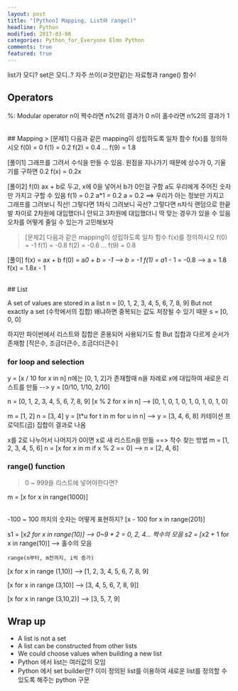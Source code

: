 ```yaml
---
layout: post
title: "[Python] Mapping, List와 range()"
headline: Python
modified: 2017-03-08
categories: Python_for_Everyone Elmo Python
comments: true
featured: true
---
```


list가 모디? set은 모디..? 자주 쓰이(ㄹ것만같)는 자료형과 range() 함수!
<br>

## Operators
%: Modular operator
n이 짝수라면 n%2의 결과가 0
n이 홀수라면 n%2의 결과가 1

<br>
## Mapping
> [문제1]
다음과 같은 mapping이 성립하도록 일차 함수 f(x)를 정의하시오
f(0) = 0
f(1) = 0.2
f(2) = 0.4
...
f(9) = 1.8

[풀이1]
그래프를 그려서 수식을 만들 수 있음. 원점을 지나가기 때문에 상수가 0, 기울기를 구하면 0.2
f(x) = 0.2x

[풀이2]
f(0) ax + b로 두고,
x에 0을 넣어서 b가 0인걸 구함
a도 우리에게 주어진 숫자만 가지고 구할 수 있음
f(1) = 0.2
a*1 = 0.2
a = 0.2
==> 우리가 아는 정보만 가지고
그래프를 그려보니 직선! 그렇다면 1차식
그려보니 곡선? 그렇다면 n차식
랜덤으로 한끝발 차이로 2차원에 대입했더니 안되고 3차원에 대입했더니 딱 맞는 경우가 있을 수 있음
오차를 어떻게 줄일 수 있는가 고민해보자

> [문제2]
다음과 같은 mapping이 성립하도록 일차 함수 f(x)를 정의하시오
f(0) = -1
f(1) = -0.8
f(2) = -0.6
...
f(9) = 0.8

[풀이]
f(x) = ax + b
f(0) = a*0 + b = -1
--> b = -1
f(1) = a*1 - 1 = -0.8
--> a = 1.8
f(x) = 1.8x - 1

<br>
## List

A set of values are stored in a list
n = [0, 1, 2, 3, 4, 5, 6, 7, 8, 9]
But not exactly a set (수학에서의 집합)
왜냐하면 중복되는 값도 저장될 수 있기 때문
s = [0, 0, 0]

하지만 파이썬에서 리스트와 집합은 혼용되어 사용되기도 함
But 집합과 다르게 순서가 존재함 [작은수, 조금더큰수, 조금더더큰수]
<br>

### for loop and selection
y = [x / 10 for x in n]
n에는 [0, 1, 2]가 존재할때 n을 차례로 x에 대입하여 새로운 리스트를 만듦
--> y = [0/10, 1/10, 2/10]

n = [0, 1, 2, 3, 4, 5, 6, 7, 8, 9]
[x % 2 for x in n]
--> [0, 1, 0, 1, 0, 1, 0, 1, 0, 1, 0]

m = [1, 2]
n = [3, 4]
y = [t*u for t in m for u in n]
--> y = [3, 4, 6, 8]
카테이션 프로덕트(곱) 집합이 결과로 나옴

x를 2로 나누어서 나머지가 0이면 x로 새 리스트n을 만듦 ==> 착수 찾는 방법
m = [1, 2, 3, 4, 5, 6]
n = [x for x in m if x % 2 == 0]
--> n = [2, 4, 6]
<br>

### range() function

>0 ~ 999을 리스트에 넣어야한다면?

m = [x for x in range(1000)]

<br>
-100 ~ 100 까지의 숫자는 어떻게 표현하지?
[x - 100 for x in range(201)]

s1 = [x*2 for x in range(10)]
--> 0~9 * 2 = 0, 2, 4... 짝수의 모음
s2 = [x*2 + 1 for x in range(10)]
--> 홀수의 모음

```
range(n부터, m전까지, i씩 증가)
```

[x for x in range (1,10)]
--> [1, 2, 3, 4, 5, 6, 7, 8, 9]

[x for x in range (3,10)]
--> [3, 4, 5, 6, 7, 8, 9]]

[x for x in range (3,10,2)]
--> [3, 5, 7, 9]
<br>

## Wrap up
* A list is not a set
* A list can be constructed from other lists
* We could choose values when building a new list
* Python 에서 list는 여러값의 모임
* Python 에서 set builder란?
이미 정의된 list를 이용하여 새로운 list를 정의할 수 있도록 해주는 python 구문
